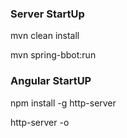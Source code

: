 ### Server StartUp
mvn clean install

mvn spring-bbot:run

### Angular StartUP
npm install -g http-server

http-server -o
